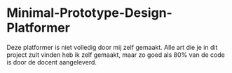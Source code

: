 # Minimal-Prototype-Design-Platformer
Deze platformer is niet volledig door mij zelf gemaakt.
Alle art die je in dit project zult vinden heb ik zelf gemaakt, maar zo goed als 80% van de code is door de docent aangeleverd.
